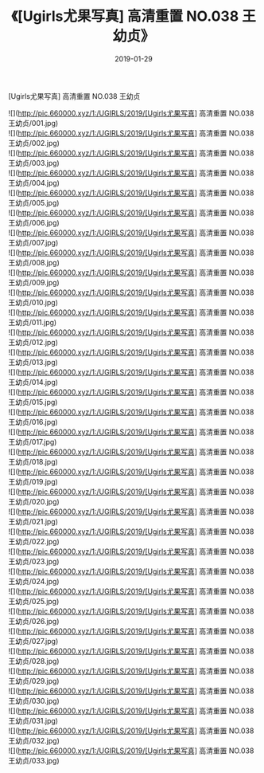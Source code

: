 ﻿---
layout: post
title:  《[Ugirls尤果写真] 高清重置 NO.038 王幼贞》
date:   2019-01-29
img: http://pic.660000.xyz/1:/UGIRLS/2019/[Ugirls尤果写真] 高清重置 NO.038 王幼贞/000.jpg
categories: [美女, 清纯, 唯美]
---

[Ugirls尤果写真] 高清重置 NO.038 王幼贞

 ![](http://pic.660000.xyz/1:/UGIRLS/2019/[Ugirls尤果写真] 高清重置 NO.038 王幼贞/001.jpg) <br>![](http://pic.660000.xyz/1:/UGIRLS/2019/[Ugirls尤果写真] 高清重置 NO.038 王幼贞/002.jpg) <br>![](http://pic.660000.xyz/1:/UGIRLS/2019/[Ugirls尤果写真] 高清重置 NO.038 王幼贞/003.jpg) <br>![](http://pic.660000.xyz/1:/UGIRLS/2019/[Ugirls尤果写真] 高清重置 NO.038 王幼贞/004.jpg) <br>![](http://pic.660000.xyz/1:/UGIRLS/2019/[Ugirls尤果写真] 高清重置 NO.038 王幼贞/005.jpg) <br>![](http://pic.660000.xyz/1:/UGIRLS/2019/[Ugirls尤果写真] 高清重置 NO.038 王幼贞/006.jpg) <br>![](http://pic.660000.xyz/1:/UGIRLS/2019/[Ugirls尤果写真] 高清重置 NO.038 王幼贞/007.jpg) <br>![](http://pic.660000.xyz/1:/UGIRLS/2019/[Ugirls尤果写真] 高清重置 NO.038 王幼贞/008.jpg) <br>![](http://pic.660000.xyz/1:/UGIRLS/2019/[Ugirls尤果写真] 高清重置 NO.038 王幼贞/009.jpg) <br>![](http://pic.660000.xyz/1:/UGIRLS/2019/[Ugirls尤果写真] 高清重置 NO.038 王幼贞/010.jpg) <br>![](http://pic.660000.xyz/1:/UGIRLS/2019/[Ugirls尤果写真] 高清重置 NO.038 王幼贞/011.jpg) <br>![](http://pic.660000.xyz/1:/UGIRLS/2019/[Ugirls尤果写真] 高清重置 NO.038 王幼贞/012.jpg) <br>![](http://pic.660000.xyz/1:/UGIRLS/2019/[Ugirls尤果写真] 高清重置 NO.038 王幼贞/013.jpg) <br>![](http://pic.660000.xyz/1:/UGIRLS/2019/[Ugirls尤果写真] 高清重置 NO.038 王幼贞/014.jpg) <br>![](http://pic.660000.xyz/1:/UGIRLS/2019/[Ugirls尤果写真] 高清重置 NO.038 王幼贞/015.jpg) <br>![](http://pic.660000.xyz/1:/UGIRLS/2019/[Ugirls尤果写真] 高清重置 NO.038 王幼贞/016.jpg) <br>![](http://pic.660000.xyz/1:/UGIRLS/2019/[Ugirls尤果写真] 高清重置 NO.038 王幼贞/017.jpg) <br>![](http://pic.660000.xyz/1:/UGIRLS/2019/[Ugirls尤果写真] 高清重置 NO.038 王幼贞/018.jpg) <br>![](http://pic.660000.xyz/1:/UGIRLS/2019/[Ugirls尤果写真] 高清重置 NO.038 王幼贞/019.jpg) <br>![](http://pic.660000.xyz/1:/UGIRLS/2019/[Ugirls尤果写真] 高清重置 NO.038 王幼贞/020.jpg) <br>![](http://pic.660000.xyz/1:/UGIRLS/2019/[Ugirls尤果写真] 高清重置 NO.038 王幼贞/021.jpg) <br>![](http://pic.660000.xyz/1:/UGIRLS/2019/[Ugirls尤果写真] 高清重置 NO.038 王幼贞/022.jpg) <br>![](http://pic.660000.xyz/1:/UGIRLS/2019/[Ugirls尤果写真] 高清重置 NO.038 王幼贞/023.jpg) <br>![](http://pic.660000.xyz/1:/UGIRLS/2019/[Ugirls尤果写真] 高清重置 NO.038 王幼贞/024.jpg) <br>![](http://pic.660000.xyz/1:/UGIRLS/2019/[Ugirls尤果写真] 高清重置 NO.038 王幼贞/025.jpg) <br>![](http://pic.660000.xyz/1:/UGIRLS/2019/[Ugirls尤果写真] 高清重置 NO.038 王幼贞/026.jpg) <br>![](http://pic.660000.xyz/1:/UGIRLS/2019/[Ugirls尤果写真] 高清重置 NO.038 王幼贞/027.jpg) <br>![](http://pic.660000.xyz/1:/UGIRLS/2019/[Ugirls尤果写真] 高清重置 NO.038 王幼贞/028.jpg) <br>![](http://pic.660000.xyz/1:/UGIRLS/2019/[Ugirls尤果写真] 高清重置 NO.038 王幼贞/029.jpg) <br>![](http://pic.660000.xyz/1:/UGIRLS/2019/[Ugirls尤果写真] 高清重置 NO.038 王幼贞/030.jpg) <br>![](http://pic.660000.xyz/1:/UGIRLS/2019/[Ugirls尤果写真] 高清重置 NO.038 王幼贞/031.jpg) <br>![](http://pic.660000.xyz/1:/UGIRLS/2019/[Ugirls尤果写真] 高清重置 NO.038 王幼贞/032.jpg) <br>![](http://pic.660000.xyz/1:/UGIRLS/2019/[Ugirls尤果写真] 高清重置 NO.038 王幼贞/033.jpg) <br>